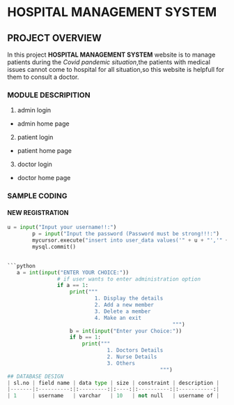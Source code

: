 # HOSPITAL MANAGEMENT SYSTEM
## PROJECT OVERVIEW 
In this project **HOSPITAL MANAGEMENT SYSTEM** website is to manage patients during the *Covid pandemic situation*,the patients with medical issues cannot come to hospital for all situation,so this website is helpfull for them to consult a doctor.
### MODULE DESCRIPITION
1. admin login
* admin home page
2. patient login
* patient home page
3. doctor login
* doctor home page
### SAMPLE CODING
#### NEW REGISTRATION
```python
u = input("Input your username!!:")
        p = input("Input the password (Password must be strong!!!:")
        mycursor.execute("insert into user_data values('" + u + "','" + p + "')")
        mysql.commit()
        

```python
   a = int(input("ENTER YOUR CHOICE:"))
                # if user wants to enter administration option
                if a == 1:
                    print("""
                            1. Display the details
                            2. Add a new member
                            3. Delete a member
                            4. Make an exit
                                                     """)
                    b = int(input("Enter your Choice:"))
                    if b == 1:
                        print("""
                                1. Doctors Details
                                2. Nurse Details
                                3. Others
                                                 """)
## DATABASE DESIGN
| sl.no | field name | data type | size | constraint | description |
|-------|:----------:|:---------:|:----:|:----------:|:-----------:|
| 1     | username   | varchar   | 10   | not null   | username of |
                                                 
                                                 
